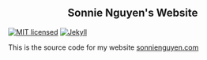 <h2 align="center">Sonnie Nguyen's Website</h2>

[![MIT licensed](https://img.shields.io/badge/license-MIT-blue.svg)][license]
[![Jekyll](https://img.shields.io/badge/jekyll-%3E%3D%203.8-blue.svg)][jekyll]

This is the source code for my website [sonnienguyen.com]

[license]: https://github.com/sonnienguyen/sonnienguyen.github.io/blob/master/LICENSE
[jekyll]: https://jekyllrb.com/
[sonnienguyen.com]: https://sonnienguyen.com/